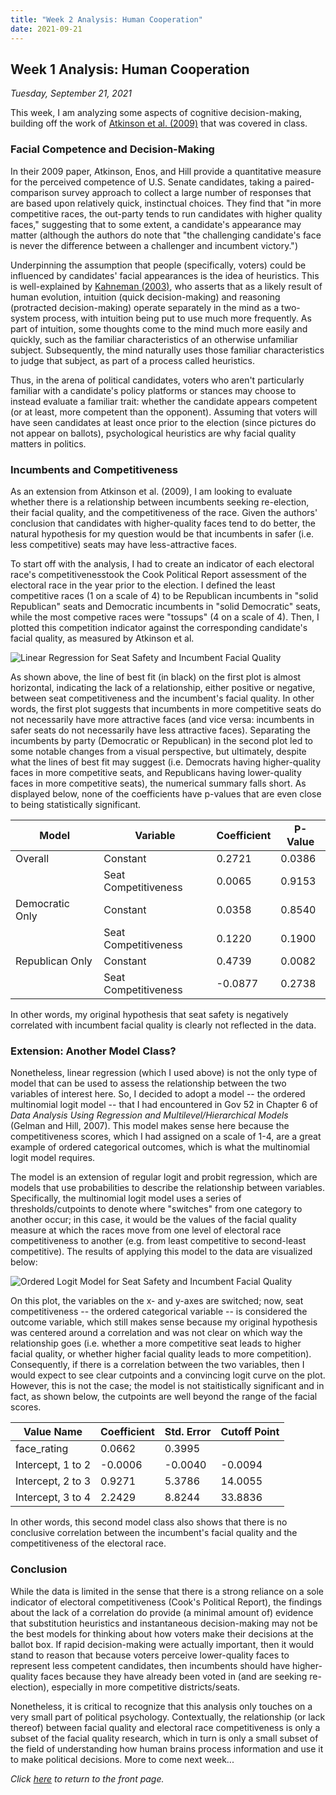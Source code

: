 ```yaml
---
title: "Week 2 Analysis: Human Cooperation"
date: 2021-09-21
---
```

## Week 1 Analysis: Human Cooperation
*Tuesday, September 21, 2021*

This week, I am analyzing some aspects of cognitive decision-making, building off the work of [Atkinson et al. (2009)](https://scholar.harvard.edu/files/renos/files/atkinsonenoshill2009.pdf) that was covered in class.

### Facial Competence and Decision-Making
In their 2009 paper, Atkinson, Enos, and Hill provide a quantitative measure for the perceived competence of U.S. Senate candidates, taking a paired-comparison survey approach to collect a large number of responses that are based upon relatively quick, instinctual choices. They find that "in more competitive races, the out-party tends to run candidates with higher quality faces," suggesting that to some extent, a candidate's appearance may matter (although the authors do note that "the challenging candidate's face is never the difference between a challenger and incumbent victory.")

Underpinning the assumption that people (specifically, voters) could be influenced by candidates' facial appearances is the idea of heuristics. This is well-explained by [Kahneman (2003)](https://doi.apa.org/doiLanding?doi=10.1037%2F0003-066X.58.9.697), who asserts that as a likely result of human evolution, intuition (quick decision-making) and reasoning (protracted decision-making) operate separately in the mind as a two-system process, with intuition being put to use much more frequently. As part of intuition, some thoughts come to the mind much more easily and quickly, such as the familiar characteristics of an otherwise unfamiliar subject. Subsequently, the mind naturally uses those familiar characteristics to judge that subject, as part of a process called heuristics.

Thus, in the arena of political candidates, voters who aren't particularly familiar with a candidate's policy platforms or stances may choose to instead evaluate a familiar trait: whether the candidate appears competent (or at least, more competent than the opponent). Assuming that voters will have seen candidates at least once prior to the election (since pictures do not appear on ballots), psychological heuristics are why facial quality matters in politics.

### Incumbents and Competitiveness
As an extension from Atkinson et al. (2009), I am looking to evaluate whether there is a relationship between incumbents seeking re-election, their facial quality, and the competitiveness of the race. Given the authors' conclusion that candidates with higher-quality faces tend to do better, the natural hypothesis for my question would be that incumbents in safer (i.e. less competitive) seats may have less-attractive faces.

To start off with the analysis, I had to create an indicator of each electoral race's competitivenesstook the Cook Political Report assessment of the electoral race in the year prior to the election. I defined the least competitive races (1 on a scale of 4) to be Republican incumbents in "solid Republican" seats and Democratic incumbents in "solid Democratic" seats, while the most competive races were "tossups" (4 on a scale of 4). Then, I plotted this competition indicator against the corresponding candidate's facial quality, as measured by Atkinson et al.

![Linear Regression for Seat Safety and Incumbent Facial Quality](https://yanxifang.github.io/Gov-1372/images/seatsafety_incumbentface.png)

As shown above, the line of best fit (in black) on the first plot is almost horizontal, indicating the lack of a relationship, either positive or negative, between seat competitiveness and the incumbent's facial quality. In other words, the first plot suggests that incumbents in more competitive seats do not necessarily have more attractive faces (and vice versa: incumbents in safer seats do not necessarily have less attractive faces). Separating the incumbents by party (Democratic or Republican) in the second plot led to some notable changes from a visual perspective, but ultimately, despite what the lines of best fit may suggest (i.e. Democrats having higher-quality faces in more competitive seats, and Republicans having lower-quality faces in more competitive seats), the numerical summary falls short. As displayed below, none of the coefficients have p-values that are even close to being statistically significant.

| Model | Variable | Coefficient | P-Value |
| --- | --- | --- | --- |
| Overall| Constant | 0.2721 | 0.0386 |
|  | Seat Competitiveness | 0.0065 | 0.9153 |
| Democratic Only | Constant | 0.0358 | 0.8540 |
|  | Seat Competitiveness | 0.1220 | 0.1900 |
| Republican Only | Constant | 0.4739 | 0.0082 |
|  | Seat Competitiveness | -0.0877 | 0.2738 |

In other words, my original hypothesis that seat safety is negatively correlated with incumbent facial quality is clearly not reflected in the data.

### Extension: Another Model Class?
Nonetheless, linear regression (which I used above) is not the only type of model that can be used to assess the relationship between the two variables of interest here. So, I decided to adopt a model -- the ordered multinomial logit model -- that I had encountered in Gov 52 in Chapter 6 of *Data Analysis Using Regression and Multilevel/Hierarchical Models* (Gelman and Hill, 2007). This model makes sense here because the competitiveness scores, which I had assigned on a scale of 1-4, are a great example of ordered categorical outcomes, which is what the multinomial logit model requires.

The model is an extension of regular logit and probit regression, which are models that use probabilities to describe the relationship between variables. Specifically, the multinomial logit model uses a series of thresholds/cutpoints to denote where "switches" from one category to another occur; in this case, it would be the values of the facial quality measure at which the races move from one level of electoral race competitiveness to another (e.g. from least competitive to second-least competitive). The results of applying this model to the data are visualized below:

![Ordered Logit Model for Seat Safety and Incumbent Facial Quality](https://yanxifang.github.io/Gov-1372/images/seatsafety_incumbentface_orderedlogit.png)

On this plot, the variables on the x- and y-axes are switched; now, seat competitiveness -- the ordered categorical variable -- is considered the outcome variable, which still makes sense because my original hypothesis was centered around a correlation and was not clear on which way the relationship goes (i.e. whether a more competitive seat leads to higher facial quality, or whether higher facial quality leads to more competition). Consequently, if there is a correlation between the two variables, then I would expect to see clear cutpoints and a convincing logit curve on the plot. However, this is not the case; the model is not staitistically significant and in fact, as shown below, the cutpoints are well beyond the range of the facial scores.

| Value Name | Coefficient | Std. Error | Cutoff Point |
| --- | --- | --- | --- |
| face_rating | 0.0662 | 0.3995 | |
| Intercept, 1 to 2 | -0.0006 | -0.0040 | -0.0094 |
| Intercept, 2 to 3 | 0.9271 | 5.3786 | 14.0055 |
| Intercept, 3 to 4 | 2.2429 | 8.8244 | 33.8836 |

In other words, this second model class also shows that there is no conclusive correlation between the incumbent's facial quality and the competitiveness of the electoral race.

### Conclusion
While the data is limited in the sense that there is a strong reliance on a sole indicator of electoral competitiveness (Cook's Political Report), the findings about the lack of a correlation do provide (a minimal amount of) evidence that substitution heuristics and instantaneous decision-making may not be the best models for thinking about how voters make their decisions at the ballot box. If rapid decision-making were actually important, then it would stand to reason that because voters perceive lower-quality faces to represent less competent candidates, then incumbents should have higher-quality faces because they have already been voted in (and are seeking re-election), especially in more competitive districts/seats. 

Nonetheless, it is critical to recognize that this analysis only touches on a very small part of political psychology. Contextually, the relationship (or lack thereof) between facial quality and electoral race competitiveness is only a subset of the facial quality research, which in turn is only a small subset of the field of understanding how human brains process information and use it to make political decisions. More to come next week...

*Click [here](https://yanxifang.github.io/Gov-1372/) to return to the front page.*
